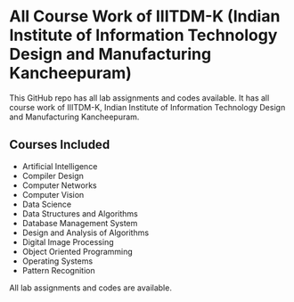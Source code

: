 # All Course Work of IIITDM-K (Indian Institute of Information Technology Design and Manufacturing Kancheepuram)

This GitHub repo has all lab assignments and codes available. It has all course work of IIITDM-K, Indian Institute of Information Technology Design and Manufacturing Kancheepuram.

## Courses Included

- Artificial Intelligence
- Compiler Design
- Computer Networks
- Computer Vision
- Data Science
- Data Structures and Algorithms
- Database Management System
- Design and Analysis of Algorithms
- Digital Image Processing
- Object Oriented Programming
- Operating Systems
- Pattern Recognition

All lab assignments and codes are available.
